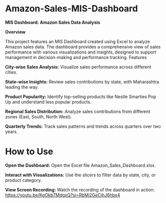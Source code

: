 # Amazon-Sales-MIS-Dashboard
**MIS Dashboard: Amazon Sales Data Analysis**

**Overview**

This project features an MIS Dashboard created using Excel to analyze Amazon sales data. The dashboard provides a comprehensive view of sales performance with various visualizations and insights, designed to support management in decision-making and performance tracking.
Features

   **City-wise Sales Analysis:**
    Visualize sales performance across different cities.

  **State-wise Insights:**
    Review sales contributions by state, with Maharashtra leading the way.

  **Product Popularity:**
    Identify top-selling products like Nestle Smarties Pop Up and understand less popular products.

  **Regional Sales Distribution:**
    Analyze sales contributions from different zones (East, South, North West).

  **Quarterly Trends:**
    Track sales patterns and trends across quarters over two years.

   # How to Use

  **Open the Dashboard:**
        Open the Excel file Amazon_Sales_Dashboard.xlsx.

  **Interact with Visualizations:**
        Use the slicers to filter data by state, city, or product category.

  **View Screen Recording:**
        Watch the recording of the dashboard in action: https://youtu.be/KgOkb7MdgxQ?si=RbMi2GeCihJ6hbx4

